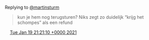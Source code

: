 Replying to [@martinsturm](https://twitter.com/martinsturm/status/1351633575771320320)

> kun je hem nog terugsturen? Niks zegt zo duidelijk “krijg het schompes” als een refund

<img src="../../media/tweet.ico" width="12" /> [Tue Jan 19 21:21:10 +0000 2021](https://twitter.com/DromerDenker/status/1351640869972140032)